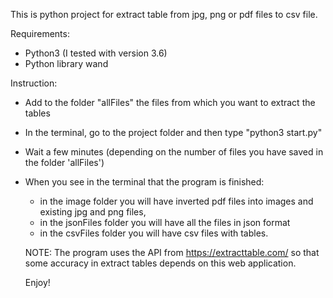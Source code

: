 This is python project for extract table from jpg, png or pdf files to csv file.

Requirements:
- Python3 (I tested with version 3.6)
- Python library wand 

Instruction:
- Add to the folder "allFiles" the files from which you want to extract the tables
- In the terminal, go to the project folder and then type "python3 start.py"
- Wait a few minutes (depending on the number of files you have saved in the folder 'allFiles')
- When you see in the terminal that the program is finished:
  - in the image folder you will have inverted pdf files into images and existing jpg and png files, 
  - in the jsonFiles folder you will have all the files in json format 
  - in the csvFiles folder you will have csv files with tables.
  
  NOTE:
  The program uses the API from https://extracttable.com/ so that some accuracy 
  in extract tables depends on this web application.
  
  Enjoy!

